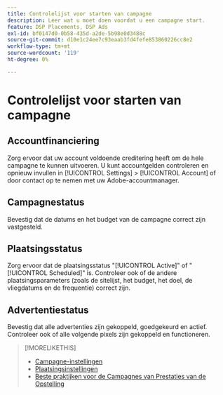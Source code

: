 ```yaml
---
title: Controlelijst voor starten van campagne
description: Leer wat u moet doen voordat u een campagne start.
feature: DSP Placements, DSP Ads
exl-id: bf0147d0-0b58-435d-a2de-5b98e0d3488c
source-git-commit: d10e1c24ee7c93eaab3fd4fefe853860226cc8e2
workflow-type: tm+mt
source-wordcount: '119'
ht-degree: 0%

---
```


# Controlelijst voor starten van campagne

## Accountfinanciering

Zorg ervoor dat uw account voldoende creditering heeft om de hele campagne te kunnen uitvoeren. U kunt accountgelden controleren en opnieuw invullen in [!UICONTROL Settings] > [!UICONTROL Account] of door contact op te nemen met uw Adobe-accountmanager.

## Campagnestatus

Bevestig dat de datums en het budget van de campagne correct zijn vastgesteld.

## Plaatsingsstatus

Zorg ervoor dat de plaatsingsstatus &quot;[!UICONTROL Active]&quot; of &quot;[!UICONTROL Scheduled]&quot; is. Controleer ook of de andere plaatsingsparameters (zoals de sitelijst, het budget, het doel, de vliegdatums en de frequentie) correct zijn.

## Advertentiestatus

Bevestig dat alle advertenties zijn gekoppeld, goedgekeurd en actief. Controleer ook of alle volgende pixels zijn gekoppeld en functioneren.

>[!MORELIKETHIS]
>
>* [Campagne-instellingen](/help/dsp/campaign-management/campaigns/campaign-settings.md)
>* [Plaatsingsinstellingen](/help/dsp/campaign-management/placements/placement-settings.md)
>* [Beste praktijken voor de Campagnes van Prestaties van de Opstelling](/help/dsp/optimization/campaign-best-practices-performance.md)

